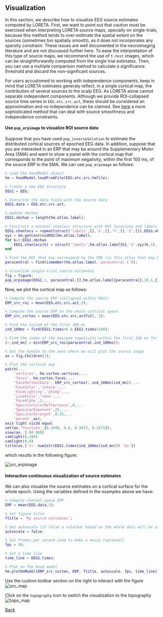 ## Visualization
In this section, we describe how to visualize EEG source estimates computed by LORETA. First, we want to point out that caution must be exercised when interpreting LORETA source maps, specially on single-trials, because this method tends to over-estimate the spatial extent on the sources (sometimes too spatially smooth), as it does not incorporates any sparsity constraint. These issues are well documented in the neuroimaging literature and are not discussed further here. To ease the interpretation of this type of source maps, we recommend the use of `t-test` images, which can be straightforwardly computed from the single trial estimates. Then, you can use a multiple comparison method to calculate a significance threshold and discard the non-significant sources.

For users accustomed to working with independence components, keep in mind that LORETA estimates generaly reflect, in a single cortical map, the contribution of several sources to the scalp EEG. As LORETA alone cannot separate independent components. Although we provide ROI-collapsed source time series in `EEG.etc.src.act`, these should be considered an approximation and no independence can be claimed. See [here](https://www.ncbi.nlm.nih.gov/pubmed/19378278) a more sophisticated method that can deal with source smoothness and independence constraints.

#### Use `pop_erpimage` to visualize ROI source data
Suppose that you have used `pop_inverseSolution` to estimate the distributed cortical sources of epoched EEG data. In addition, suppose that you are interested in an ERP that may be around the Supplementary Motor Area (SMA) and want to show a panel with the cortical map that corresponds to the point of maximum negativity, within the first 100 ms, of the source ERP in the SMA. We can use `pop_erpimage` as follows:
```matlab
% Load the headModel object
hm = headModel.loadFromFile(EEG.etc.src.hmfile);

% Create a new EEG structure
EEG1 = EEG;

% Overwrite the data field with the source data
EEG1.data = EEG.etc.src.act;

% Update nbchan 
EEG1.nbchan = length(hm.atlas.label);

% Construct a minimal chanlocs structure with ROI locations and labels
EEG1.chanlocs = repmat(struct('labels',[],'X',[],'Y',[],'Z',[]),EEG1.nbchan);
xyz = hm.getCentroidROI(hm.atlas.label);
for k=1:EEG1.nbchan
    EEG1.chanlocs(k) = struct('labels',hm.atlas.label{k},'X',xyz(k,1),'Y',xyz(k,2),'Z',xyz(k,3));
end

% Find the ROI that may correspond to the SMA (in this atlas that may be the Paracentral Gyrus)
paracentral = find(ismember(hm.atlas.label,'paracentral L'));

% Visualize single-trial source estimates
fig = figure;
pop_erpimage(EEG1,1, paracentral,[],hm.atlas.label{paracentral},10,1,{},[],'latency' ,'yerplabel','nA/mm^2','erp','on','cbar','on');
``` 

Now, we plot the cortical map as follows:
```matlab
% Compute the source ERP (collapsed within ROIs)
ERP_src_roi = mean(EEG.etc.src.act,3);

% Compute the source ERP on the whole cortical space
ERP_src_cortex = mean(EEG.etc.src.actFull, 3);

% Find the iniced of the first 100 ms
ind_100ms = find(EEG1.times>0 & EEG1.times<100);

% Find the index of the maximum negativity within the first 100 ms for the ROI that is relevant to us
[~,ind_mn] = min(ERP_src_roi(paracentral,ind_100ms));

% Get the handle to the axes where we will plot the source image
ax = fig.Children(1);

% Plot the cortical map
patch(...
    'vertices', hm.cortex.vertices,...
    'faces', hm.cortex.faces,...
    'FaceVertexCData', ERP_src_cortex(:,ind_100ms(ind_mn)),...
    'FaceColor','interp',...
    'FaceLighting','phong',...
    'LineStyle','none',...
    'FaceAlpha',1,...
    'SpecularColorReflectance',0,...
    'SpecularExponent',25,...
    'SpecularStrength',0.25,...
    'parent',ax);
axis tight vis3d equal
set(ax,'Position',[0.1690, 0.6, 0.1673, 0.2471]);
view(ax, [-90 90])
camlight(0,180)
camlight(0,0)
title(ax,['t=' num2str(EEG1.times(ind_100ms(ind_mn))) 'ms'])
```
which results in the following figure:

![src_erpimage](https://github.com/aojeda/headModel/blob/master/doc/assets/src_erpimage_2.png)

#### Interactive continuous visualization of source estimates
We can also visualize the source estimates on a cortical surface for the whole epoch. Using the variables defined in the examples above we have:
```matlab
% Compute channel-space ERP
ERP = mean(EEG.data,3);

% Set figure title
ftitle = 'My source estimates';

% Set autoscale (if false a colorbar based on the whole data will be used)
autoscale = false;

% Set frames per second used to make a movie (optional)
fps = 30;

% Set a time line
time_line = EEG1.times;

% Plot on the head model
hm.plotOnModel(ERP_src_cortex, ERP, ftitle, autoscale, fps, time_line);
```
Use the custom toolbar section on the right to interact with the figure
![src_map](https://github.com/aojeda/headModel/blob/master/doc/assets/src_map.png)

Click on the `topography` icon to switch the visualization to the topography
![topo_map](https://github.com/aojeda/headModel/blob/master/doc/assets/topo_map.png)

[Back](https://github.com/aojeda/headModel/blob/master/doc/Documentation.md)

